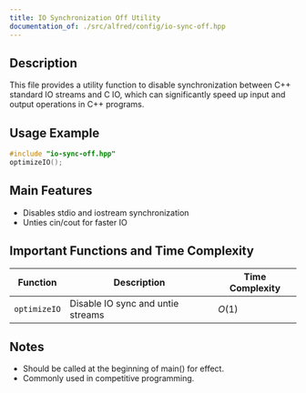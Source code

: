 ```yaml
---
title: IO Synchronization Off Utility
documentation_of: ./src/alfred/config/io-sync-off.hpp
---
```


## Description

This file provides a utility function to disable synchronization between C++ standard IO streams and C IO, which can significantly speed up input and output operations in C++ programs.

## Usage Example

```cpp
#include "io-sync-off.hpp"
optimizeIO();
```

## Main Features
- Disables stdio and iostream synchronization
- Unties cin/cout for faster IO

## Important Functions and Time Complexity

| Function     | Description                       | Time Complexity |
| ------------ | --------------------------------- | --------------- |
| `optimizeIO` | Disable IO sync and untie streams | $O(1)$          |

## Notes
- Should be called at the beginning of main() for effect.
- Commonly used in competitive programming.
